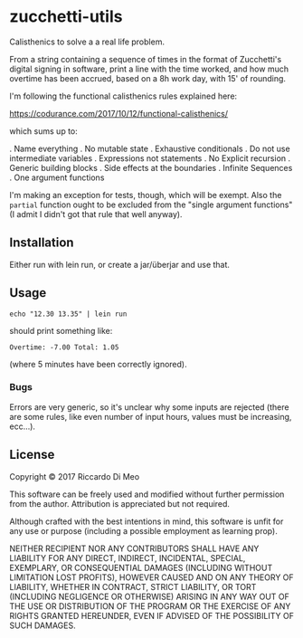 # zucchetti-utils

Calisthenics to solve a a real life problem.

From a string containing a sequence of times in the format of
Zucchetti's digital signing in software, print a line with the time
worked, and how much overtime has been accrued, based on a 8h work
day, with 15' of rounding.

I'm following the functional calisthenics rules explained here:

https://codurance.com/2017/10/12/functional-calisthenics/

which sums up to:

. Name everything
. No mutable state
. Exhaustive conditionals
. Do not use intermediate variables
. Expressions not statements
. No Explicit recursion
. Generic building blocks
. Side effects at the boundaries
. Infinite Sequences
. One argument functions

I'm making an exception for tests, though, which will be exempt. Also
the `partial` function ought to be excluded from the "single argument
functions" (I admit I didn't got that rule that well anyway).

## Installation

Either run with lein run, or create a jar/überjar and use that.

## Usage

    echo "12.30 13.35" | lein run

should print something like:

    Overtime: -7.00 Total: 1.05

(where 5 minutes have been correctly ignored).

### Bugs

Errors are very generic, so it's unclear why some inputs are rejected
(there are some rules, like even number of input hours, values must be
increasing, ecc…).

## License

Copyright © 2017 Riccardo Di Meo

This software can be freely used and modified without further
permission from the author. Attribution is appreciated but not required.

Although crafted with the best intentions in mind, this software is
unfit for any use or purpose (including a possible employment as
learning prop).

NEITHER RECIPIENT NOR ANY CONTRIBUTORS SHALL HAVE ANY LIABILITY FOR
ANY DIRECT, INDIRECT, INCIDENTAL, SPECIAL, EXEMPLARY, OR CONSEQUENTIAL
DAMAGES (INCLUDING WITHOUT LIMITATION LOST PROFITS), HOWEVER CAUSED
AND ON ANY THEORY OF LIABILITY, WHETHER IN CONTRACT, STRICT LIABILITY,
OR TORT (INCLUDING NEGLIGENCE OR OTHERWISE) ARISING IN ANY WAY OUT OF
THE USE OR DISTRIBUTION OF THE PROGRAM OR THE EXERCISE OF ANY RIGHTS
GRANTED HEREUNDER, EVEN IF ADVISED OF THE POSSIBILITY OF SUCH DAMAGES.






